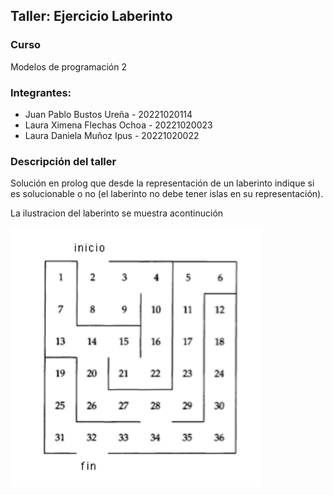 ## Taller: Ejercicio Laberinto

### Curso 
Modelos de programación 2 

### Integrantes:
- Juan Pablo Bustos Ureña - 20221020114
- Laura Ximena Flechas Ochoa - 20221020023
- Laura Daniela Muñoz Ipus - 20221020022

### Descripción del taller

Solución en prolog que desde la representación de un laberinto indique si es solucionable o no (el laberinto no debe tener islas en su representación).

La ilustracion del laberinto se muestra acontinución

![Logo del proyecto](https://github.com/LauraDanielaa/Ejercicio_laberinto/blob/main/laberinto.png)
